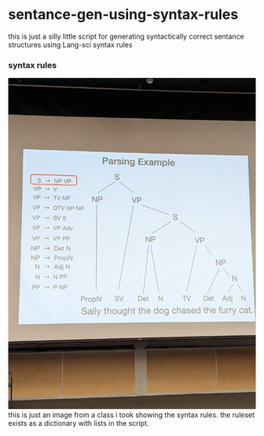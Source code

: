 # sentance-gen-using-syntax-rules
 this is just a silly little script for generating syntactically correct sentance structures using Lang-sci syntax rules

### syntax rules
![image of the syntaxe rules and how they can generate a sentance](https://github.com/EliaszSO/sentance-gen-using-syntax-rules/blob/main/Lecture-Reference.jpg)
this is just an image from a  class i took showing the syntax rules. the ruleset exists as a dictionary with lists in the script.
